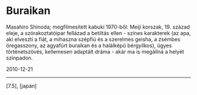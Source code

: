 # Buraikan

Masahiro Shinoda; megfilmesített kabuki 1970-ből: Meiji korszak, 19. század eleje, a szórakoztatóipar fellázad a betiltás ellen - színes karakterek (az apa, aki elveszti a fiát, a mihaszna szépfiú és a szerelmes geisha, a zsémbes öregasszony, az agyafúrt buraikan és a halálképű bérgyilkos), ügyes történetszövés, kellemesen adaptált dráma - akár ma is megállná a helyét színpadon.

2010-12-21 

----

[7.5], [japán]